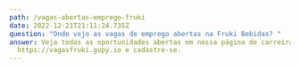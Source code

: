 ```yaml
---
path: /vagas-abertas-emprego-fruki
date: 2022-12-21T21:11:24.735Z
question: "Onde vejo as vagas de emprego abertas na Fruki Bebidas? "
answer: Veja todas as oportunidades abertas em nossa página de carreiras
  https://vagasfruki.gupy.io e cadastre-se.
---
```

